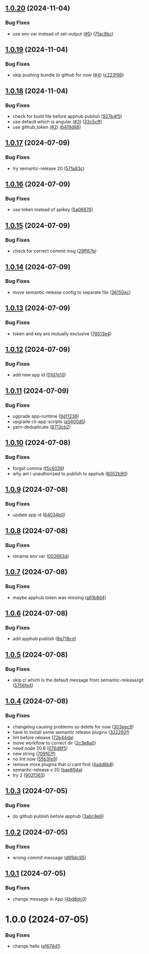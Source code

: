 ## [1.0.20](https://github.com/jenniferarnesen/dhis2-ci-demo/compare/v1.0.19...v1.0.20) (2024-11-04)


### Bug Fixes

* use env var instead of set-output ([#5](https://github.com/jenniferarnesen/dhis2-ci-demo/issues/5)) ([7fac9bc](https://github.com/jenniferarnesen/dhis2-ci-demo/commit/7fac9bc6b3f9f629515a85e752268ef6c23dab21))

## [1.0.19](https://github.com/jenniferarnesen/dhis2-ci-demo/compare/v1.0.18...v1.0.19) (2024-11-04)


### Bug Fixes

* skip pushing bundle to github for now ([#4](https://github.com/jenniferarnesen/dhis2-ci-demo/issues/4)) ([c223f96](https://github.com/jenniferarnesen/dhis2-ci-demo/commit/c223f9666b236bc0a279c3b5ae3d5f7054b8e007))

## [1.0.18](https://github.com/jenniferarnesen/dhis2-ci-demo/compare/v1.0.17...v1.0.18) (2024-11-04)


### Bug Fixes

* check for build file before apphub publish ([927b4f5](https://github.com/jenniferarnesen/dhis2-ci-demo/commit/927b4f51a5d39d02d81d509cb5cd174cde0e9bd3))
* use default which is angular ([#3](https://github.com/jenniferarnesen/dhis2-ci-demo/issues/3)) ([33c5cff](https://github.com/jenniferarnesen/dhis2-ci-demo/commit/33c5cff01000d88fdd28bf3ddff7a0bd5bdf0ecd))
* use github_token ([#2](https://github.com/jenniferarnesen/dhis2-ci-demo/issues/2)) ([b419d88](https://github.com/jenniferarnesen/dhis2-ci-demo/commit/b419d887323ab84335f7d3a1dc5cc2d014ac67a3))

## [1.0.17](https://github.com/jenniferarnesen/dhis2-ci-demo/compare/v1.0.16...v1.0.17) (2024-07-09)


### Bug Fixes

* try semantic-release 20 ([571a83c](https://github.com/jenniferarnesen/dhis2-ci-demo/commit/571a83c3651dea3fdeb4ac6dc6b17437ea631895))

## [1.0.16](https://github.com/jenniferarnesen/dhis2-ci-demo/compare/v1.0.15...v1.0.16) (2024-07-09)


### Bug Fixes

* use token instead of apikey ([5a06876](https://github.com/jenniferarnesen/dhis2-ci-demo/commit/5a06876f4df8acbd902dbc7e8d50f1c085d69586))

## [1.0.15](https://github.com/jenniferarnesen/dhis2-ci-demo/compare/v1.0.14...v1.0.15) (2024-07-09)


### Bug Fixes

* check for correct commit msg ([29ff67b](https://github.com/jenniferarnesen/dhis2-ci-demo/commit/29ff67b9225352a56dcb7192d3f48a5219c79336))

## [1.0.14](https://github.com/jenniferarnesen/dhis2-ci-demo/compare/v1.0.13...v1.0.14) (2024-07-09)


### Bug Fixes

* move semantic-release config to separate file ([36150ec](https://github.com/jenniferarnesen/dhis2-ci-demo/commit/36150ec816894e4768351dfdf70e67a5ad434dfe))

## [1.0.13](https://github.com/jenniferarnesen/dhis2-ci-demo/compare/v1.0.12...v1.0.13) (2024-07-09)


### Bug Fixes

* token and key are mutually exclusive ([78513e4](https://github.com/jenniferarnesen/dhis2-ci-demo/commit/78513e44f2fc435fa7399e3325d82d86a172dc5e))

## [1.0.12](https://github.com/jenniferarnesen/dhis2-ci-demo/compare/v1.0.11...v1.0.12) (2024-07-09)


### Bug Fixes

* add new app id ([01d7e10](https://github.com/jenniferarnesen/dhis2-ci-demo/commit/01d7e10714dfc27fe39ebe6bdb10fad7a9aa616a))

## [1.0.11](https://github.com/jenniferarnesen/dhis2-ci-demo/compare/v1.0.10...v1.0.11) (2024-07-09)


### Bug Fixes

* ugprade app-runtime ([9d11236](https://github.com/jenniferarnesen/dhis2-ci-demo/commit/9d11236c482318597abd023875e5d9bc55bd266b))
* upgrade cli-app-scripts ([a5400d5](https://github.com/jenniferarnesen/dhis2-ci-demo/commit/a5400d583450f19f81d6b36c6e7b1dbdb8a7c5e0))
* yarn-deduplicate ([8713cb2](https://github.com/jenniferarnesen/dhis2-ci-demo/commit/8713cb267e243534aa6981567f56393af5140bc4))

## [1.0.10](https://github.com/jenniferarnesen/dhis2-ci-demo/compare/v1.0.9...v1.0.10) (2024-07-08)


### Bug Fixes

* forgot comma ([f5c6039](https://github.com/jenniferarnesen/dhis2-ci-demo/commit/f5c6039fbd3f655fcc16142c9842b51ec5b83731))
* why am i unauthorized to publish to apphub ([6052b90](https://github.com/jenniferarnesen/dhis2-ci-demo/commit/6052b90c06d706506aded20915d85e38b864190a))

## [1.0.9](https://github.com/jenniferarnesen/dhis2-ci-demo/compare/v1.0.8...v1.0.9) (2024-07-08)


### Bug Fixes

* update app id ([64034b0](https://github.com/jenniferarnesen/dhis2-ci-demo/commit/64034b0f381f0a609263deb0cb73a75948644782))

## [1.0.8](https://github.com/jenniferarnesen/dhis2-ci-demo/compare/v1.0.7...v1.0.8) (2024-07-08)


### Bug Fixes

* rename env var ([002663d](https://github.com/jenniferarnesen/dhis2-ci-demo/commit/002663db3aac9a0e884ab0d2f6d2b599ad13979e))

## [1.0.7](https://github.com/jenniferarnesen/dhis2-ci-demo/compare/v1.0.6...v1.0.7) (2024-07-08)


### Bug Fixes

* maybe apphub token was missing ([a61b8d4](https://github.com/jenniferarnesen/dhis2-ci-demo/commit/a61b8d4094af5fbc2e7a83bf63d4d1c158308ea5))

## [1.0.6](https://github.com/jenniferarnesen/dhis2-ci-demo/compare/v1.0.5...v1.0.6) (2024-07-08)


### Bug Fixes

* add apphub publish ([8e718cd](https://github.com/jenniferarnesen/dhis2-ci-demo/commit/8e718cdd89c41ae6af9d7aecd06a4d83e76447e4))

## [1.0.5](https://github.com/jenniferarnesen/dhis2-ci-demo/compare/v1.0.4...v1.0.5) (2024-07-08)


### Bug Fixes

* skip ci which is the default message from semantic-release/git ([5756fe4](https://github.com/jenniferarnesen/dhis2-ci-demo/commit/5756fe4cb6828e38404cadb52bac493e54cebf34))

## [1.0.4](https://github.com/jenniferarnesen/dhis2-ci-demo/compare/v1.0.3...v1.0.4) (2024-07-08)


### Bug Fixes

* changelog causing problems so delete for now ([303eec9](https://github.com/jenniferarnesen/dhis2-ci-demo/commit/303eec9eca2c26e6067eedc67fc4ab74be9fdcba))
* have to install some semantic release plugins ([322292f](https://github.com/jenniferarnesen/dhis2-ci-demo/commit/322292f20e9d9cd15f98b827eb36d8a9429dd4e3))
* lint before release ([72b44da](https://github.com/jenniferarnesen/dhis2-ci-demo/commit/72b44da7e5aa98aa4e06f8d617d19319bcc0414a))
* move workflow to correct dir ([2c3e8a0](https://github.com/jenniferarnesen/dhis2-ci-demo/commit/2c3e8a020ed8ac94bfbcf8f498a430c7c5c512c6))
* need node 20.8 ([076d8f5](https://github.com/jenniferarnesen/dhis2-ci-demo/commit/076d8f59eb9e0e38c66d9af37b6addafee64ca70))
* new string ([709f67f](https://github.com/jenniferarnesen/dhis2-ci-demo/commit/709f67f6ad7b2c49211afa9229205f648f0439e0))
* no lint now ([55b3fe9](https://github.com/jenniferarnesen/dhis2-ci-demo/commit/55b3fe9bf5935c7427d7824a54e127f8fc48c841))
* remove more plugins that ci cant find ([4add6b8](https://github.com/jenniferarnesen/dhis2-ci-demo/commit/4add6b8359d31d3a38cfe1b3af4da0ae26abde83))
* semantic-release v 20 ([bae894a](https://github.com/jenniferarnesen/dhis2-ci-demo/commit/bae894ae87474f13c277ba4233ae31215490d2be))
* try 2 ([902f363](https://github.com/jenniferarnesen/dhis2-ci-demo/commit/902f3633d421af196c237eb5062068466d46e61c))

## [1.0.3](https://github.com/jenniferarnesen/dhis2-ci-demo/compare/v1.0.2...v1.0.3) (2024-07-05)


### Bug Fixes

* do github publish before apphub ([3abc8e6](https://github.com/jenniferarnesen/dhis2-ci-demo/commit/3abc8e623e9643e889a7ebacc3ed5c4d0892980e))

## [1.0.2](https://github.com/jenniferarnesen/dhis2-ci-demo/compare/v1.0.1...v1.0.2) (2024-07-05)


### Bug Fixes

* wrong commit message ([d99dc95](https://github.com/jenniferarnesen/dhis2-ci-demo/commit/d99dc951e0bd7cd9341e6438eac79153a1029cfe))

## [1.0.1](https://github.com/jenniferarnesen/dhis2-ci-demo/compare/v1.0.0...v1.0.1) (2024-07-05)


### Bug Fixes

* change message in App ([4bd8dc0](https://github.com/jenniferarnesen/dhis2-ci-demo/commit/4bd8dc02091e9f8dd18a9c3ff6ce4529f0b9f089))

# 1.0.0 (2024-07-05)


### Bug Fixes

* change hello ([e1674d1](https://github.com/jenniferarnesen/dhis2-ci-demo/commit/e1674d1726326ed3e870933eee7cecd4f10ff31a))
